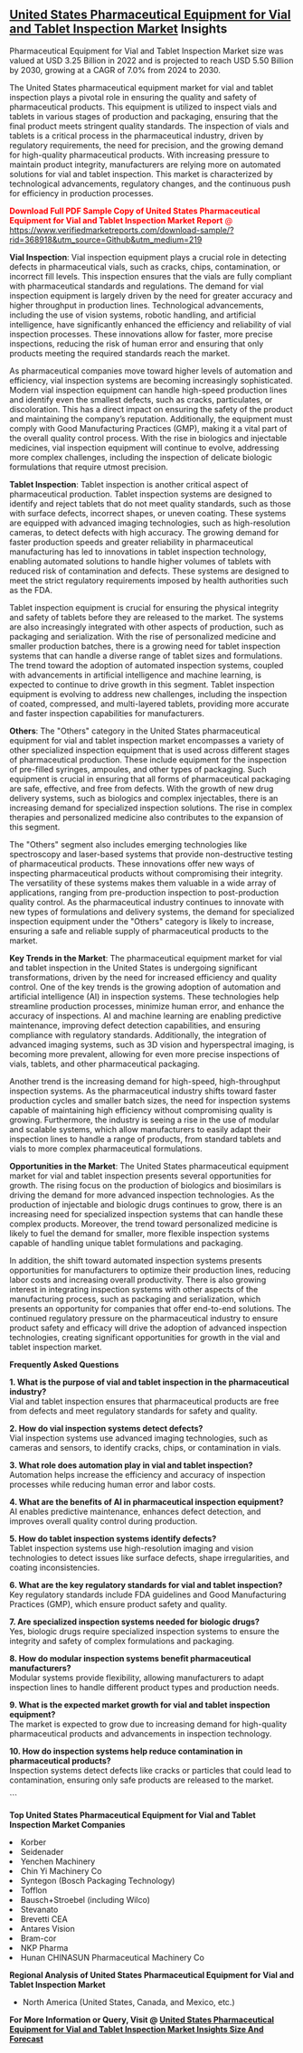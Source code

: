 <h2><a href="https://www.verifiedmarketreports.com/download-sample/?rid=368918&amp;utm_source=Github&amp;utm_medium=219" target="_blank">United States Pharmaceutical Equipment for Vial and Tablet Inspection Market</a> Insights</h2><p>Pharmaceutical Equipment for Vial and Tablet Inspection Market size was valued at USD 3.25 Billion in 2022 and is projected to reach USD 5.50 Billion by 2030, growing at a CAGR of 7.0% from 2024 to 2030.</p><p> <p>The United States pharmaceutical equipment market for vial and tablet inspection plays a pivotal role in ensuring the quality and safety of pharmaceutical products. This equipment is utilized to inspect vials and tablets in various stages of production and packaging, ensuring that the final product meets stringent quality standards. The inspection of vials and tablets is a critical process in the pharmaceutical industry, driven by regulatory requirements, the need for precision, and the growing demand for high-quality pharmaceutical products. With increasing pressure to maintain product integrity, manufacturers are relying more on automated solutions for vial and tablet inspection. This market is characterized by technological advancements, regulatory changes, and the continuous push for efficiency in production processes. <p><span class=""><span style="color: #ff0000;"><strong>Download Full PDF Sample Copy of United States Pharmaceutical Equipment for Vial and Tablet Inspection Market Report</strong> @ </span><a href="https://www.verifiedmarketreports.com/download-sample/?rid=368918&amp;utm_source=Github&amp;utm_medium=219" target="_blank">https://www.verifiedmarketreports.com/download-sample/?rid=368918&amp;utm_source=Github&amp;utm_medium=219</a></span></p></p> <p><strong>Vial Inspection</strong>: Vial inspection equipment plays a crucial role in detecting defects in pharmaceutical vials, such as cracks, chips, contamination, or incorrect fill levels. This inspection ensures that the vials are fully compliant with pharmaceutical standards and regulations. The demand for vial inspection equipment is largely driven by the need for greater accuracy and higher throughput in production lines. Technological advancements, including the use of vision systems, robotic handling, and artificial intelligence, have significantly enhanced the efficiency and reliability of vial inspection processes. These innovations allow for faster, more precise inspections, reducing the risk of human error and ensuring that only products meeting the required standards reach the market. <p>As pharmaceutical companies move toward higher levels of automation and efficiency, vial inspection systems are becoming increasingly sophisticated. Modern vial inspection equipment can handle high-speed production lines and identify even the smallest defects, such as cracks, particulates, or discoloration. This has a direct impact on ensuring the safety of the product and maintaining the company’s reputation. Additionally, the equipment must comply with Good Manufacturing Practices (GMP), making it a vital part of the overall quality control process. With the rise in biologics and injectable medicines, vial inspection equipment will continue to evolve, addressing more complex challenges, including the inspection of delicate biologic formulations that require utmost precision.</p> <p><strong>Tablet Inspection</strong>: Tablet inspection is another critical aspect of pharmaceutical production. Tablet inspection systems are designed to identify and reject tablets that do not meet quality standards, such as those with surface defects, incorrect shapes, or uneven coating. These systems are equipped with advanced imaging technologies, such as high-resolution cameras, to detect defects with high accuracy. The growing demand for faster production speeds and greater reliability in pharmaceutical manufacturing has led to innovations in tablet inspection technology, enabling automated solutions to handle higher volumes of tablets with reduced risk of contamination and defects. These systems are designed to meet the strict regulatory requirements imposed by health authorities such as the FDA. <p>Tablet inspection equipment is crucial for ensuring the physical integrity and safety of tablets before they are released to the market. The systems are also increasingly integrated with other aspects of production, such as packaging and serialization. With the rise of personalized medicine and smaller production batches, there is a growing need for tablet inspection systems that can handle a diverse range of tablet sizes and formulations. The trend toward the adoption of automated inspection systems, coupled with advancements in artificial intelligence and machine learning, is expected to continue to drive growth in this segment. Tablet inspection equipment is evolving to address new challenges, including the inspection of coated, compressed, and multi-layered tablets, providing more accurate and faster inspection capabilities for manufacturers.</p> <p><strong>Others</strong>: The "Others" category in the United States pharmaceutical equipment for vial and tablet inspection market encompasses a variety of other specialized inspection equipment that is used across different stages of pharmaceutical production. These include equipment for the inspection of pre-filled syringes, ampoules, and other types of packaging. Such equipment is crucial in ensuring that all forms of pharmaceutical packaging are safe, effective, and free from defects. With the growth of new drug delivery systems, such as biologics and complex injectables, there is an increasing demand for specialized inspection solutions. The rise in complex therapies and personalized medicine also contributes to the expansion of this segment. <p>The "Others" segment also includes emerging technologies like spectroscopy and laser-based systems that provide non-destructive testing of pharmaceutical products. These innovations offer new ways of inspecting pharmaceutical products without compromising their integrity. The versatility of these systems makes them valuable in a wide array of applications, ranging from pre-production inspection to post-production quality control. As the pharmaceutical industry continues to innovate with new types of formulations and delivery systems, the demand for specialized inspection equipment under the "Others" category is likely to increase, ensuring a safe and reliable supply of pharmaceutical products to the market.</p> <p><strong>Key Trends in the Market</strong>: The pharmaceutical equipment market for vial and tablet inspection in the United States is undergoing significant transformations, driven by the need for increased efficiency and quality control. One of the key trends is the growing adoption of automation and artificial intelligence (AI) in inspection systems. These technologies help streamline production processes, minimize human error, and enhance the accuracy of inspections. AI and machine learning are enabling predictive maintenance, improving defect detection capabilities, and ensuring compliance with regulatory standards. Additionally, the integration of advanced imaging systems, such as 3D vision and hyperspectral imaging, is becoming more prevalent, allowing for even more precise inspections of vials, tablets, and other pharmaceutical packaging. <p>Another trend is the increasing demand for high-speed, high-throughput inspection systems. As the pharmaceutical industry shifts toward faster production cycles and smaller batch sizes, the need for inspection systems capable of maintaining high efficiency without compromising quality is growing. Furthermore, the industry is seeing a rise in the use of modular and scalable systems, which allow manufacturers to easily adapt their inspection lines to handle a range of products, from standard tablets and vials to more complex pharmaceutical formulations.</p> <p><strong>Opportunities in the Market</strong>: The United States pharmaceutical equipment market for vial and tablet inspection presents several opportunities for growth. The rising focus on the production of biologics and biosimilars is driving the demand for more advanced inspection technologies. As the production of injectable and biologic drugs continues to grow, there is an increasing need for specialized inspection systems that can handle these complex products. Moreover, the trend toward personalized medicine is likely to fuel the demand for smaller, more flexible inspection systems capable of handling unique tablet formulations and packaging. <p>In addition, the shift toward automated inspection systems presents opportunities for manufacturers to optimize their production lines, reducing labor costs and increasing overall productivity. There is also growing interest in integrating inspection systems with other aspects of the manufacturing process, such as packaging and serialization, which presents an opportunity for companies that offer end-to-end solutions. The continued regulatory pressure on the pharmaceutical industry to ensure product safety and efficacy will drive the adoption of advanced inspection technologies, creating significant opportunities for growth in the vial and tablet inspection market.</p> <p><strong>Frequently Asked Questions</strong></p> <p><strong>1. What is the purpose of vial and tablet inspection in the pharmaceutical industry?</strong><br> Vial and tablet inspection ensures that pharmaceutical products are free from defects and meet regulatory standards for safety and quality.</p> <p><strong>2. How do vial inspection systems detect defects?</strong><br> Vial inspection systems use advanced imaging technologies, such as cameras and sensors, to identify cracks, chips, or contamination in vials.</p> <p><strong>3. What role does automation play in vial and tablet inspection?</strong><br> Automation helps increase the efficiency and accuracy of inspection processes while reducing human error and labor costs.</p> <p><strong>4. What are the benefits of AI in pharmaceutical inspection equipment?</strong><br> AI enables predictive maintenance, enhances defect detection, and improves overall quality control during production.</p> <p><strong>5. How do tablet inspection systems identify defects?</strong><br> Tablet inspection systems use high-resolution imaging and vision technologies to detect issues like surface defects, shape irregularities, and coating inconsistencies.</p> <p><strong>6. What are the key regulatory standards for vial and tablet inspection?</strong><br> Key regulatory standards include FDA guidelines and Good Manufacturing Practices (GMP), which ensure product safety and quality.</p> <p><strong>7. Are specialized inspection systems needed for biologic drugs?</strong><br> Yes, biologic drugs require specialized inspection systems to ensure the integrity and safety of complex formulations and packaging.</p> <p><strong>8. How do modular inspection systems benefit pharmaceutical manufacturers?</strong><br> Modular systems provide flexibility, allowing manufacturers to adapt inspection lines to handle different product types and production needs.</p> <p><strong>9. What is the expected market growth for vial and tablet inspection equipment?</strong><br> The market is expected to grow due to increasing demand for high-quality pharmaceutical products and advancements in inspection technology.</p> <p><strong>10. How do inspection systems help reduce contamination in pharmaceutical products?</strong><br> Inspection systems detect defects like cracks or particles that could lead to contamination, ensuring only safe products are released to the market.</p> ```</p><p><strong>Top United States Pharmaceutical Equipment for Vial and Tablet Inspection Market Companies</strong></p><div data-test-id=""><p><li>Korber</li><li> Seidenader</li><li> Yenchen Machinery</li><li> Chin Yi Machinery Co</li><li> Syntegon (Bosch Packaging Technology)</li><li> Tofflon</li><li> Bausch+Stroebel (including Wilco)</li><li> Stevanato</li><li> Brevetti CEA</li><li> Antares Vision</li><li> Bram-cor</li><li> NKP Pharma</li><li> Hunan CHINASUN Pharmaceutical Machinery Co</li></p><div><strong>Regional Analysis of&nbsp;United States Pharmaceutical Equipment for Vial and Tablet Inspection Market</strong></div><ul><li dir="ltr"><p dir="ltr">North America&nbsp;(United States, Canada, and Mexico, etc.)</p></li></ul><p><strong>For More Information or Query, Visit @&nbsp;</strong><strong><a href="https://www.verifiedmarketreports.com/product/pharmaceutical-equipment-for-vial-and-tablet-inspection-market/?utm_source=Github&amp;utm_medium=219" target="_blank">United States Pharmaceutical Equipment for Vial and Tablet Inspection Market Insights Size And Forecast</a></strong></p></div>
